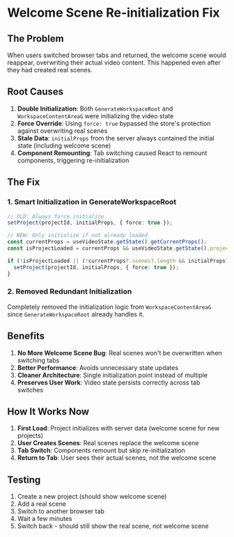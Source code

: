# Welcome Scene Re-initialization Fix

## The Problem
When users switched browser tabs and returned, the welcome scene would reappear, overwriting their actual video content. This happened even after they had created real scenes.

## Root Causes
1. **Double Initialization**: Both `GenerateWorkspaceRoot` and `WorkspaceContentAreaG` were initializing the video state
2. **Force Override**: Using `force: true` bypassed the store's protection against overwriting real scenes
3. **Stale Data**: `initialProps` from the server always contained the initial state (including welcome scene)
4. **Component Remounting**: Tab switching caused React to remount components, triggering re-initialization

## The Fix

### 1. Smart Initialization in GenerateWorkspaceRoot
```typescript
// OLD: Always force initialize
setProject(projectId, initialProps, { force: true });

// NEW: Only initialize if not already loaded
const currentProps = useVideoState.getState().getCurrentProps();
const isProjectLoaded = currentProps && useVideoState.getState().projects[projectId];

if (!isProjectLoaded || (!currentProps?.scenes?.length && initialProps?.scenes?.length)) {
  setProject(projectId, initialProps, { force: true });
}
```

### 2. Removed Redundant Initialization
Completely removed the initialization logic from `WorkspaceContentAreaG` since `GenerateWorkspaceRoot` already handles it.

## Benefits
1. **No More Welcome Scene Bug**: Real scenes won't be overwritten when switching tabs
2. **Better Performance**: Avoids unnecessary state updates
3. **Cleaner Architecture**: Single initialization point instead of multiple
4. **Preserves User Work**: Video state persists correctly across tab switches

## How It Works Now
1. **First Load**: Project initializes with server data (welcome scene for new projects)
2. **User Creates Scenes**: Real scenes replace the welcome scene
3. **Tab Switch**: Components remount but skip re-initialization
4. **Return to Tab**: User sees their actual scenes, not the welcome scene

## Testing
1. Create a new project (should show welcome scene)
2. Add a real scene
3. Switch to another browser tab
4. Wait a few minutes
5. Switch back - should still show the real scene, not welcome scene